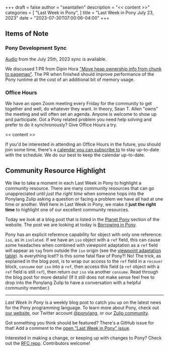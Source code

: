 +++
draft = false
author = "seantallen"
description = "<< content >>"
categories = [
    "Last Week in Pony",
]
title = "Last Week in Pony July 23, 2023"
date = "2023-07-30T07:00:06-04:00"
+++

## Items of Note

### Pony Development Sync

[Audio](https://sync-recordings.ponylang.io/r/2023_07_25.m4a) from the July 25th, 2023 sync is available.

We discussed 1 PR from Dipin Hora ["Move heap ownership info from chunk to pagemap"](https://github.com/ponylang/ponyc/pull/4368). The PR when finished should improve performance of the Pony runtime at the cost of an additional bit of memory usage.

### Office Hours

We have an open Zoom meeting every Friday for the community to get together and well, do whatever they want. In theory, Sean T. Allen "owns" the meeting and will often set an agenda. Anyone is welcome to show up and participate. Got a Pony related problem you need help solving and prefer to do it synchronously? Give Office Hours a try.

<< content >>

If you'd be interested in attending an Office Hours in the future, you should join some time, there's a [calendar you can subscribe to](https://calendar.google.com/calendar/ical/4465e68ae24131ae00461a40893f2637a2c9ac510e311a44ff78680e2f183ce3%40group.calendar.google.com/public/basic.ics) to stay up-to-date with the schedule. We do our best to keep the calendar up-to-date.

## Community Resource Highlight

We like to take a moment in each Last Week in Pony to highlight a community resource. There are many community resources that can go unappreciated until _just the right time_ when someone hops into the Ponylang Zulip asking a question or facing a problem we have all had at one time or another. Well here in Last Week in Pony, we make it **just the right time** to highlight one of our excellent community resources.

Today we look at a blog post that is listed in the [Planet Pony](https://www.ponylang.io/community/planet-pony/) section of the website. The post we are looking at today is [Borrowing in Pony](https://bluishcoder.co.nz/2016/07/18/borrowing-in-pony.html).

Pony has an explicit reference capability for object with only one reference: `iso`, as in `isolated`. If we have an `iso` object with a `ref` field, this can cause some headaches when combined with viewpoint adaptation as a `ref` field will appear as `tag` from outside the `iso` origin (see the [viewpoint adaptation table](https://tutorial.ponylang.io/reference-capabilities/combining-capabilities.html#viewpoint-adaptation)). Is everything lost!? Is this some fatal flaw of Pony?! No! The trick, as explained in the blog post, is to wrap our access to the `ref` field in a `recover` block, `consume` our `iso` into a `ref`, then access this field (a `ref` object with a `ref` field is still `ref`), then return our `iso` via another `consume`. Read through the blog post for more details! (If it still does not make sense feel free to drop into the Ponylang Zulip to have a conversation with a helpful community member.)

---

_Last Week In Pony_ is a weekly blog post to catch you up on the latest news for the Pony programming language. To learn more about Pony, check out [our website](https://ponylang.io), our Twitter account [@ponylang](https://twitter.com/ponylang), or our [Zulip community](https://ponylang.zulipchat.com).

Got something you think should be featured? There's a GitHub issue for that! Add a comment to the [open "Last Week in Pony" issue](https://github.com/ponylang/ponylang.github.io/issues?q=is%3Aissue+is%3Aopen+label%3Alast-week-in-pony).

Interested in making a change, or keeping up with changes to Pony? Check out the [RFC repo](https://github.com/ponylang/rfcs). Contributors welcome!
